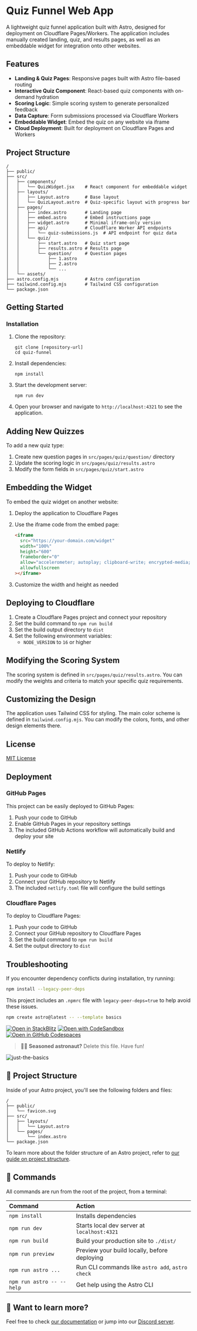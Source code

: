 # Quiz Funnel Web App

A lightweight quiz funnel application built with Astro, designed for deployment on Cloudflare Pages/Workers. The application includes manually created landing, quiz, and results pages, as well as an embeddable widget for integration onto other websites.

## Features

- **Landing & Quiz Pages**: Responsive pages built with Astro file-based routing
- **Interactive Quiz Component**: React-based quiz components with on-demand hydration
- **Scoring Logic**: Simple scoring system to generate personalized feedback
- **Data Capture**: Form submissions processed via Cloudflare Workers
- **Embeddable Widget**: Embed the quiz on any website via iframe
- **Cloud Deployment**: Built for deployment on Cloudflare Pages and Workers

## Project Structure

```
/
├── public/
├── src/
│   ├── components/
│   │   └── QuizWidget.jsx    # React component for embeddable widget
│   ├── layouts/
│   │   ├── Layout.astro      # Base layout
│   │   └── QuizLayout.astro  # Quiz-specific layout with progress bar
│   ├── pages/
│   │   ├── index.astro       # Landing page
│   │   ├── embed.astro       # Embed instructions page
│   │   ├── widget.astro      # Minimal iframe-only version
│   │   ├── api/              # Cloudflare Worker API endpoints
│   │   │   └── quiz-submissions.js  # API endpoint for quiz data
│   │   └── quiz/
│   │       ├── start.astro   # Quiz start page
│   │       ├── results.astro # Results page
│   │       └── question/     # Question pages
│   │           ├── 1.astro
│   │           ├── 2.astro
│   │           └── ...
│   └── assets/
├── astro.config.mjs          # Astro configuration
├── tailwind.config.mjs       # Tailwind CSS configuration
└── package.json
```

## Getting Started

### Installation

1. Clone the repository:
   ```
   git clone [repository-url]
   cd quiz-funnel
   ```

2. Install dependencies:
   ```
   npm install
   ```

3. Start the development server:
   ```
   npm run dev
   ```

4. Open your browser and navigate to `http://localhost:4321` to see the application.

## Adding New Quizzes

To add a new quiz type:

1. Create new question pages in `src/pages/quiz/question/` directory
2. Update the scoring logic in `src/pages/quiz/results.astro`
3. Modify the form fields in `src/pages/quiz/start.astro`

## Embedding the Widget

To embed the quiz widget on another website:

1. Deploy the application to Cloudflare Pages
2. Use the iframe code from the embed page:
   ```html
   <iframe 
     src="https://your-domain.com/widget" 
     width="100%" 
     height="600" 
     frameborder="0" 
     allow="accelerometer; autoplay; clipboard-write; encrypted-media; gyroscope" 
     allowfullscreen
   ></iframe>
   ```

3. Customize the width and height as needed

## Deploying to Cloudflare

1. Create a Cloudflare Pages project and connect your repository
2. Set the build command to `npm run build`
3. Set the build output directory to `dist`
4. Set the following environment variables:
   - `NODE_VERSION` to `16` or higher

## Modifying the Scoring System

The scoring system is defined in `src/pages/quiz/results.astro`. You can modify the weights and criteria to match your specific quiz requirements.

## Customizing the Design

The application uses Tailwind CSS for styling. The main color scheme is defined in `tailwind.config.mjs`. You can modify the colors, fonts, and other design elements there.

## License

[MIT License](LICENSE)

## Deployment

### GitHub Pages

This project can be easily deployed to GitHub Pages:

1. Push your code to GitHub
2. Enable GitHub Pages in your repository settings
3. The included GitHub Actions workflow will automatically build and deploy your site

### Netlify

To deploy to Netlify:

1. Push your code to GitHub
2. Connect your GitHub repository to Netlify
3. The included `netlify.toml` file will configure the build settings

### Cloudflare Pages

To deploy to Cloudflare Pages:

1. Push your code to GitHub
2. Connect your GitHub repository to Cloudflare Pages
3. Set the build command to `npm run build`
4. Set the output directory to `dist`

## Troubleshooting

If you encounter dependency conflicts during installation, try running:

```bash
npm install --legacy-peer-deps
```

This project includes an `.npmrc` file with `legacy-peer-deps=true` to help avoid these issues.

```sh
npm create astro@latest -- --template basics
```

[![Open in StackBlitz](https://developer.stackblitz.com/img/open_in_stackblitz.svg)](https://stackblitz.com/github/withastro/astro/tree/latest/examples/basics)
[![Open with CodeSandbox](https://assets.codesandbox.io/github/button-edit-lime.svg)](https://codesandbox.io/p/sandbox/github/withastro/astro/tree/latest/examples/basics)
[![Open in GitHub Codespaces](https://github.com/codespaces/badge.svg)](https://codespaces.new/withastro/astro?devcontainer_path=.devcontainer/basics/devcontainer.json)

> 🧑‍🚀 **Seasoned astronaut?** Delete this file. Have fun!

![just-the-basics](https://github.com/withastro/astro/assets/2244813/a0a5533c-a856-4198-8470-2d67b1d7c554)

## 🚀 Project Structure

Inside of your Astro project, you'll see the following folders and files:

```text
/
├── public/
│   └── favicon.svg
├── src/
│   ├── layouts/
│   │   └── Layout.astro
│   └── pages/
│       └── index.astro
└── package.json
```

To learn more about the folder structure of an Astro project, refer to [our guide on project structure](https://docs.astro.build/en/basics/project-structure/).

## 🧞 Commands

All commands are run from the root of the project, from a terminal:

| Command                   | Action                                           |
| :------------------------ | :----------------------------------------------- |
| `npm install`             | Installs dependencies                            |
| `npm run dev`             | Starts local dev server at `localhost:4321`      |
| `npm run build`           | Build your production site to `./dist/`          |
| `npm run preview`         | Preview your build locally, before deploying     |
| `npm run astro ...`       | Run CLI commands like `astro add`, `astro check` |
| `npm run astro -- --help` | Get help using the Astro CLI                     |

## 👀 Want to learn more?

Feel free to check [our documentation](https://docs.astro.build) or jump into our [Discord server](https://astro.build/chat).
